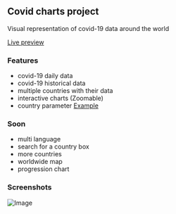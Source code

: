
## Covid charts project

Visual representation of covid-19 data around the world

[Live preview](https://gouiferda.github.io/covid-charts/)

### Features

- covid-19 daily data
- covid-19 historical data
- multiple countries with their data
- interactive charts (Zoomable)
- country parameter [Example](https://gouiferda.github.io/covid-charts/?country=usa)

### Soon

- multi language
- search for a country box
- more countries
- worldwide map
- progression chart

### Screenshots

![Image](https://i.imgur.com/JeKfJTL.png)

